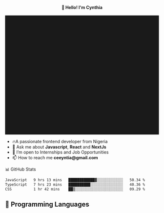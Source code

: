 <h4 align="center">👋 Hello! I'm Cynthia</h4>

<hr style="height:10%; margin-left:0; margin-right:0;" />

<div align="left">
  <ul>
  <li>🔥A passionate frontend developer from Nigeria</li>
  <li>💬 Ask me about <strong>Javascript</strong>, <strong>React</strong> and <strong> NextJs</strong></li>
  <li>👯 I’m open to Internships and Job Opportunities</li>
  <li>📫 How to reach me <strong>ceeyntia@gmail.com</strong></li>
</ul>
</div
  
## 📊 GitHub Stats

<!--START_SECTION:waka-->

```txt
JavaScript   9 hrs 13 mins   ████████████▓░░░░░░░░░░░░   50.34 %
TypeScript   7 hrs 23 mins   ██████████░░░░░░░░░░░░░░░   40.36 %
CSS          1 hr 42 mins    ██▒░░░░░░░░░░░░░░░░░░░░░░   09.29 %
```

<!--END_SECTION:waka-->

## 💬 Programming Languages

<!--START_SECTION:languages-->
<!--END_SECTION:languages-->
